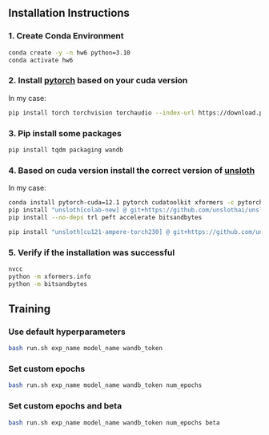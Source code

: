 ## Installation Instructions

### 1. Create Conda Environment
```bash
conda create -y -n hw6 python=3.10
conda activate hw6
```

### 2. Install [pytorch](https://pytorch.org/get-started/locally/) based on your cuda version
In my case:
```bash
pip install torch torchvision torchaudio --index-url https://download.pytorch.org/whl/cu121
```

### 3. Pip install some packages
```bash
pip install tqdm packaging wandb
```

### 4. Based on cuda version install the correct version of [unsloth](https://github.com/unslothai/unsloth#-installation-instructions)
In my case:
```bash
conda install pytorch-cuda=12.1 pytorch cudatoolkit xformers -c pytorch -c nvidia -c xformers
pip install "unsloth[colab-new] @ git+https://github.com/unslothai/unsloth.git"
pip install --no-deps trl peft accelerate bitsandbytes

pip install "unsloth[cu121-ampere-torch230] @ git+https://github.com/unslothai/unsloth.git"
```
### 5. Verify if the installation was successful
```bash
nvcc
python -m xformers.info
python -m bitsandbytes
```
## Training

### Use default hyperparameters
```bash
bash run.sh exp_name model_name wandb_token
```
### Set custom epochs
```bash
bash run.sh exp_name model_name wandb_token num_epochs
```

### Set custom epochs and beta
```bash
bash run.sh exp_name model_name wandb_token num_epochs beta
```
